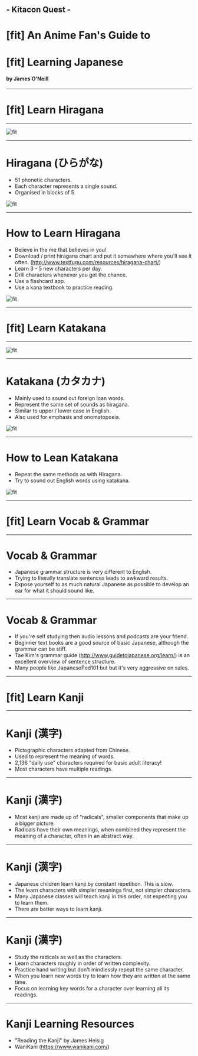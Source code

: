 ## - Kitacon Quest -
# [fit] An Anime Fan's Guide to
# [fit] Learning Japanese

#### by James O'Neill

---

# [fit] Learn Hiragana

---

![fit](hiragana-chart-image.png)

---

# Hiragana (ひらがな)

- 51 phonetic characters.
- Each character represents a single sound.
- Organised in blocks of 5.

![fit](hiragana-chart-image.png)

---

# How to Learn Hiragana

- Believe in the me that believes in you!
- Download / print hiragana chart and put it somewhere where you'll see it often. (http://www.textfugu.com/resources/hiragana-chart/)
- Learn 3 - 5 new characters per day.
- Drill characters whenever you get the chance.
- Use a flashcard app.
- Use a kana textbook to practice reading.

![fit](hiragana-chart-image.png)

---

# [fit] Learn Katakana

---

![fit](katakana-chart-image.png)

---

# Katakana (カタカナ)

- Mainly used to sound out foreign loan words.
- Represent the same set of sounds as hiragana.
- Similar to upper / lower case in English.
- Also used for emphasis and onomatopoeia.

![fit](katakana-chart-image.png)

---

# How to Lean Katakana

- Repeat the same methods as with Hiragana.
- Try to sound out English words using katakana.

![fit](katakana-chart-image.png)

---

# [fit] Learn Vocab & Grammar

---

# Vocab & Grammar

- Japanese grammar structure is very different to English.
- Trying to literally translate sentences leads to awkward results.
- Expose yourself to as much natural Japanese as possible to develop an ear for what it should sound like.

---

# Vocab & Grammar

- If you're self studying then audio lessons and podcasts are your friend.
- Beginner text books are a good source of basic Japanese, although the grammar can be stiff.
- Tae Kim's grammar guide (http://www.guidetojapanese.org/learn/) is an excellent overview of sentence structure.
- Many people like JapanesePod101 but but it's very aggressive on sales.

---

# [fit] Learn Kanji

---

# Kanji (漢字)

- Pictographic characters adapted from Chinese.
- Used to represent the meaning of words.
- 2,136 "daily use" characters required for basic adult literacy!
- Most characters have multiple readings.

---
# Kanji (漢字)

- Most kanji are made up of "radicals", smaller components that make up a bigger picture.
- Radicals have their own meanings, when combined they represent the meaning of a character, often in an abstract way.

---

# Kanji (漢字)

- Japanese children learn kanji by constant repetition. This is slow.
- The learn characters with simpler meanings first, not simpler characters.
- Many Japanese classes will teach kanji in this order, not expecting you to learn them.
- There are better ways to learn kanji.

---

# Kanji (漢字)

- Study the radicals as well as the characters.
- Learn characters roughly in order of written complexity.
- Practice hand writing but don't mindlessly repeat the same character.
- When you learn  new words try to learn how they are written at the same time.
- Focus on learning key words for a character over learning all its readings.

---

# Kanji Learning Resources

- "Reading the Kanji" by James Heisig
- WaniKani (https://www.wanikani.com/)



